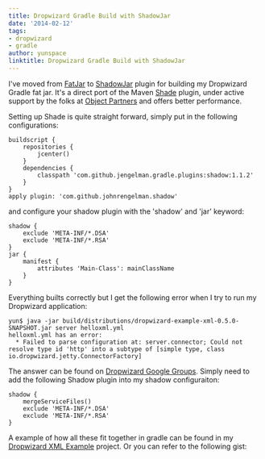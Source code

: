 ```yaml
---
title: Dropwizard Gradle Build with ShadowJar
date: '2014-02-12'
tags:
- dropwizard
- gradle
author: yunspace
linktitle: Dropwizard Gradle Build with ShadowJar
---
```

I've moved from [FatJar][fatjar] to [ShadowJar][shadow] plugin for building my Dropwizard Gradle fat jar. It's a direct port of the Maven [Shade][shade] plugin, under active support by the folks at [Object Partners][objectpartners] and offers better performance.

Setting up Shade is quite straight forward, simply put in the following configurations:

    buildscript {
        repositories {
            jcenter()
        }
        dependencies {
            classpath 'com.github.jengelman.gradle.plugins:shadow:1.1.2'
        }
    }
    apply plugin: 'com.github.johnrengelman.shadow'

and configure your shadow plugin with the 'shadow' and 'jar' keyword:

    shadow {
        exclude 'META-INF/*.DSA'
        exclude 'META-INF/*.RSA'
    }
    jar {
        manifest {
            attributes 'Main-Class': mainClassName
        }
    }

Everything builts correctly but I get the following error when I try to run my Dropwizard application:

    yun$ java -jar build/distributions/dropwizard-example-xml-0.5.0-SNAPSHOT.jar server helloxml.yml
    helloxml.yml has an error:
      * Failed to parse configuration at: server.connector; Could not resolve type id 'http' into a subtype of [simple type, class io.dropwizard.jetty.ConnectorFactory]

The answer can be found on [Dropwizard Google Groups][dw-group]. Simply need to add the following Shadow plugin into my shadow configuraiton:

    shadow {
        mergeServiceFiles()
        exclude 'META-INF/*.DSA'
        exclude 'META-INF/*.RSA'
    }

A example of how all these fit together in gradle can be found in my [Dropwizard XML Example][dropwizard-xml-example] project. Or you can refer to the following gist:

<script src="https://gist.github.com/yunspace/170efc94faa7fe974207.js"></script>

[objectpartners]: http://www.objectpartners.com/2013/07/16/creating-self-contained-executable-jars-with-gradle-and-shadow/
[contact_dw]:     https://github.com/kyleboon/contact_dropwizard/blob/master/build.gradle
[fatjar]:         https://github.com/musketyr/gradle-fatjar-plugin
[shadow]:         https://github.com/johnrengelman/shadow
[shade]:          http://maven.apache.org/plugins/maven-shade-plugin/
[dropwizard-xml-example]: https://github.com/yunspace/dropwizard-xml-example/
[dw-group]:       https://groups.google.com/forum/#!topic/dropwizard-user/3sPfYH9wzlY
